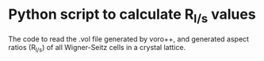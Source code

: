 # Python script to calculate R<sub>l/s</sub> values
The code to read the .vol file generated by voro++, and generated aspect ratios (R<sub>l/s</sub>) of all Wigner-Seitz cells in a crystal lattice.
